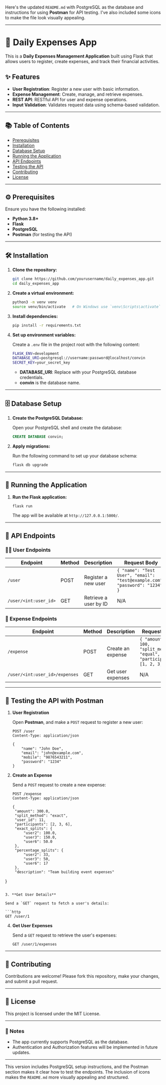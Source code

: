 Here's the updated `README.md` with PostgreSQL as the database and instructions for using **Postman** for API testing. I've also included some icons to make the file look visually appealing.

---

# 📝 Daily Expenses App

This is a **Daily Expenses Management Application** built using Flask that allows users to register, create expenses, and track their financial activities.

## ✨ Features
- **User Registration**: Register a new user with basic information.
- **Expense Management**: Create, manage, and retrieve expenses.
- **REST API**: RESTful API for user and expense operations.
- **Input Validation**: Validates request data using schema-based validation.

---

## 📚 Table of Contents
- [Prerequisites](#prerequisites)
- [Installation](#installation)
- [Database Setup](#database-setup)
- [Running the Application](#running-the-application)
- [API Endpoints](#api-endpoints)
- [Testing the API](#testing-the-api)
- [Contributing](#contributing)
- [License](#license)

---

## ⚙️ Prerequisites

Ensure you have the following installed:

- **Python 3.8+**
- **Flask**
- **PostgreSQL**
- **Postman** (for testing the API)

---

## 🛠 Installation

1. **Clone the repository:**

   ```bash
   git clone https://github.com/yourusername/daily_expenses_app.git
   cd daily_expenses_app
   ```

2. **Create a virtual environment:**

   ```bash
   python3 -m venv venv
   source venv/bin/activate   # On Windows use `venv\Scripts\activate`
   ```

3. **Install dependencies:**

   ```bash
   pip install -r requirements.txt
   ```

4. **Set up environment variables:**

   Create a `.env` file in the project root with the following content:

   ```bash
   FLASK_ENV=development
   DATABASE_URI=postgresql://username:password@localhost/convin
   SECRET_KEY=your_secret_key
   ```

   - **DATABASE_URI**: Replace with your PostgreSQL database credentials.
   - **convin** is the database name.

---

## 🗄 Database Setup

1. **Create the PostgreSQL Database:**

   Open your PostgreSQL shell and create the database:

   ```sql
   CREATE DATABASE convin;
   ```

2. **Apply migrations:**

   Run the following command to set up your database schema:

   ```bash
   flask db upgrade
   ```

---

## 🚀 Running the Application

1. **Run the Flask application:**

   ```bash
   flask run
   ```

   The app will be available at `http://127.0.0.1:5000/`.

---

## 🔗 API Endpoints

### 🧑‍💻 User Endpoints

| Endpoint                  | Method | Description            | Request Body                                              |
|---------------------------|--------|------------------------|------------------------------------------------------------|
| `/user`                   | POST   | Register a new user     | `{ "name": "Test User", "email": "test@example.com", "password": "1234" }` |
| `/user/<int:user_id>`      | GET    | Retrieve a user by ID   | N/A                                                        |

### 💸 Expense Endpoints

| Endpoint                  | Method | Description            | Request Body                                              |
|---------------------------|--------|------------------------|------------------------------------------------------------|
| `/expense`                | POST   | Create an expense       | `{ "amount": 100, "split_method": "equal", "participants": [1, 2, 3] }` |
| `/user/<int:user_id>/expenses` | GET    | Get user expenses       | N/A                                                        |

---

## 🔄 Testing the API with Postman

1. **User Registration**

   Open **Postman**, and make a `POST` request to register a new user:

   ```http
   POST /user
   Content-Type: application/json

   {
       "name": "John Doe",
       "email": "john@example.com",
       "mobile": "9876543211",
       "password": "1234"
   }
   ```

2. **Create an Expense**

   Send a `POST` request to create a new expense:

   ```http
   POST /expense
   Content-Type: application/json

   {
    "amount": 300.0,
    "split_method": "exact",
    "user_id": 11,
    "participants": [2, 3, 6],
    "exact_splits": {
        "user2": 100.0,
        "user3": 150.0,
        "user6": 50.0
    },
    "percentage_splits": {
        "user2": 33,
        "user3": 50,
        "user6": 17
    },
    "description": "Team building event expenses"
}

   ```

3. **Get User Details**

   Send a `GET` request to fetch a user's details:

   ```http
   GET /user/1
   ```

4. **Get User Expenses**

   Send a `GET` request to retrieve the user's expenses:

   ```http
   GET /user/1/expenses
   ```

---

## 🤝 Contributing

Contributions are welcome! Please fork this repository, make your changes, and submit a pull request.

---

## 📄 License

This project is licensed under the MIT License.

---

### 📌 Notes

- The app currently supports PostgreSQL as the database.
- Authentication and Authorization features will be implemented in future updates.

---

This version includes PostgreSQL setup instructions, and the Postman section makes it clear how to test the endpoints. The inclusion of icons makes the `README.md` more visually appealing and structured.
